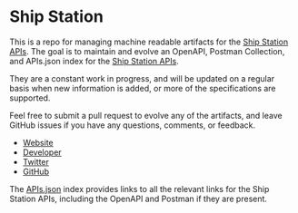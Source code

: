 # Ship StationThis is a repo for managing machine readable artifacts for the [Ship Station APIs](http://shipstation.com). The goal is to maintain and evolve an OpenAPI, Postman Collection, and APIs.json index for the [Ship Station APIs](http://shipstation.com).They are a constant work in progress, and will be updated on a regular basis when new information is added, or more of the specifications are supported.Feel free to submit a pull request to evolve any of the artifacts, and leave GitHub issues if you have any questions, comments, or feedback.- [Website](http://shipstation.com)- [Developer](http://shipstation.com)- [Twitter](https://twitter.com/ShipStation)- [GitHub](https://github.com/shipstation)The [APIs.json](https://github.com/api-evangelist/ship-station/blob/master/apis.json) index provides links to all the relevant links for the Ship Station APIs, including the OpenAPI and Postman if they are present.